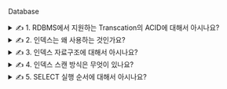 Database

<details>
<summary>✍️ 1. RDBMS에서 지원하는 Transcation의 ACID에 대해서 아시나요?</summary>
<br>

ACID는 데이터베이스 트랜잭션을 보장하기 위한 성질입니다.

트랜잭션이란 여러개의 작업을 하나로 묶은 일련의 실행 단위 또는 데이터에 대한 하나의 논리적 실행 단계를 의미합니다.

만약 트랜잭션에서 속한 여러 작업 중 하나의 작업이라도 실패하는 경우 트랜잭션이 실패한 것으로 간주합니다.

- 원자성
    - 트랜잭션에 속한 모든 작업이 전부 성공하거나 전부 실패해서 결과를 예측할 수 있도록 하는 것입니다.
        - 보내는 쪽에서 출금하는 작업만 성공하고 받는 쪽에서 입금하는 작업을 실패해서는 안 됩니다.
- 일관성
    - 트랜잭션 이후의 데이터베이스 상태는 이전과 같이 일관되게 유지하는 것입니다.
        - 계좌이체 후 전체 계좌 잔고의 총합은 이전과 동일해야 합니다.
- 고립성
    - 트랜잭션은 다른 트랜잭션으로부터 독립적으로 동작되도록 하는 것입니다.
        - 동시에 여러개의 트랜잭션이 실행되는 경우 각 트랜잭션은 고립되어 있어서 연속적으로 실행된 것과 같은 결과를 가질 수 있습니다.
- 지속성
    - 성공적으로 실행된 트랜잭션은 영원히 데이터베이스에 반영하는 것입니다.
        - 오류가 발생하여 로그를 남기는데 실패하게 되면 해당 트랜잭션은 실패로 간주하고 취소됩니다.

ACID는 데이터베이스의 모든 연산이 한번에 실행되는 것을 권장합니다.

널리 사용하는 방법으로는 로깅과 새도우 페이징이 있고 두 경우 모두 업데이트 되는 데이터에 락을 거는 것이 필요합니다.

로깅에서 원자성은 데이터를 업데이트 하기 전에 로그에 모든 변경사항을 기록하는 것으로 보장합니다. 이것은 충돌 현상이 발생하더라도 데이터베이스의 무결성을 보장해줍니다.

새도우 페이징은 데이터의 변경이 복사본에 저장됩니다. 새로운 복사본은 트랜잭션이 커밋되면 활성화되고 복사본은 변경 전 데이터 부분만을 의미합니다.

ACID를 보장하기 위해 락에 의존하는 것은 동시작업 실행이 어렵고 성능저하를 초래할 수도 있습니다.

</details>

<details>
<summary>✍️ 2. 인덱스는 왜 사용하는 것인가요?</summary>
<br>

검색 성능을 향상시키기 위해 사용합니다.

테이블에 많은 열이 포함되어 있거나 대량의 데이터가 저장되어 있는 경우 테이블에서 특정 데이터를 검색하려고 하면 많은 시간이 걸릴 수 있습니다. 이런 경우에는 적절한 컬럼에 인덱스를 생성하면 검색이 빨라질 수
있습니다.

***인덱스***

데이터베이스 테이블의 검색 속도를 향상시키기 위한 자료구조

특정 컬럼에 인덱스를 생성하면 인덱스를 위한 별도의 메모리 공간에 데이터가 물리적 주소와 함께 저장됩니다.

인덱스에 저장된 데이터의 물리적 주소를 참조하여 데이터를 찾기 때문에 검색 속도가 향상됩니다.

***장점***

- 테이블 조회 속도 향상
    - 테이블의 데이터는 인덱스를 기준으로 정렬되어 있기 때문에 조건 검색 시 장점을 가집니다.
        - 조건 검색 WHERE 절의 효율성
            - 인덱스를 사용하지 않으면 조건 검색 시에 풀 테이블 스캔을 해야 합니다.
        - 정렬 ORDER BY 절의 효율성
            - 인덱스를 사용하면 ORDER BY에 의한 정렬 과정을 생략할 수 있습니다.
            - ORDER BY 작업은 1차적으로 메모리에서 정렬을 하고 메모리보다 큰 작업은 디스크 I/O를 통해 정렬을 하는 무거운 작업입니다.
        - MAX, MIN의 효율적 처리
            - MAX 작업 시 컬럼의 마지막 값을 가져오면 되고 MIN 작업 시 컬럼의 시작 값을 가지고 오면 됩니다.
            - 풀 테이블 스캔을 할 필요가 없습니다.

***단점***

- 인덱스 관리(정렬된 상태 유지)를 위한 추가적인 작업이 필요합니다.
    - 인덱스가 적용된 컬럼에
        - INSERT가 발생하면 새로운 데이터에 대한 인덱스를 추가하는 작업이 필요합니다.
        - DELETE가 발생하면 삭제하는 데이터의 인덱스를 사용하지 않음 처리하는 작업이 필요합니다.
        - UPDATE가 발생하면 기존 인덱스를 사용하지 않음 처리하고 변경된 데이터에 대한 인덱스를 추가하는 작업이 필요합니다.
- 테이블의 10~15% 이하의 데이터를 처리하는 경우에만 효율적입니다.
    - 인덱스를 관리하기 위해 데이터베이스의 10% 정도의 추가 저장공간이 필요합니다.
- 인덱스를 잘못 관리하면 오히려 성능이 저하됩니다.
    - CREATE, DELETE, UPDATE가 빈번한 컬럼에 인덱스를 생성하게 되면 인덱스의 크키가 비대해져서 오히려 성능이 저하됩니다.

***생성 전략***

인덱스를 생성한다고 해서 무조건 속도가 빨라지는 것은 아니기 때문에 적절한 컬럼을 선택해서 인덱스를 생성해야 합니다.

- Cardinality
    - 특정 데이터 집합의 유일한 값의 개수
        - 전체 행에 대한 특정 컬럼의 데이터 중복 수치에 대한 정보를 Cardinality라고 합니다.
            - 중복되는 횟수가 높으면 Cardinality 값이 낮고 중복되는 횟수가 낮으면 Cardinality 값이 높다고 표현합니다.
                - Cardinality 값이 높은 컬럼을 인덱스로 생성했을 때 성능이 좋습니다.
- Selectivity
    - 데이터 집합에서 특정 값을 얼마나 잘 선택할 수 있는지에 대한 지표
        - Selectivity = Cardinality / Total Number Of Records
            - Selectivity 값이 1이라는 의미는 모든 컬럼의 값이 유일하다는 의미입니다.
                - Selectivity 값이 높은 컬럼을 인덱스로 생성했을 때 조회 성능이 좋습니다.

</details>

<details>
<summary>✍️ 3. 인덱스 자료구조에 대해서 아시나요?</summary>
<br>

***Hash Table***

- 특정 컬럼의 값과 데이터의 위치를 Key-Value 형태로 저장하는 자료구조입니다.
- 내부에 버킷이라는 배열이 존재하고 해시 함수를 통해 변환된 고유한 Key를 배열의 인덱스로 사용합니다.
- Key 값으로 Value가 저장되어 있는 위치에 바로 접근할 수 있기 때문에 평균 시간복잡도는 O(1)입니다.
- 해시 값이 중복되는 충돌 현상이 너무 많이 발생하면 성능이 하락해 시간 복잡도가 O(N)에 수렴할 수 있습니다.
- WHERE 조건의 등호(=) 연산에는 효율이 좋지만, 내부 데이터들이 정렬되어 있지 않아 부등호 연산(>, <)에 부적합합니다.

***B-Tree***

- 자식 노드가 2개 이상인 트리입니다.
- 특정 컬럼의 값에 해당하는 노드에 데이터의 위치를 저장합니다.
- 각 Key의 왼쪽 자식 노드는 Key 보다 작은 값을, 오른쪽 자식 노드는 Key 보다 큰 값을 가집니다.
- 오름차순으로 정렬되어 있기 때문에 부등호 연산(>, <)에 대해 Hash Table 보다 효율적인 데이터 탐색이 가능합니다.
- B-Tree는 균형 트리로서 최상위 루트 노드에서 리프 노드까지의 거리가 모두 동일하기 때문에 평균 시간 복잡도는 O(logN)입니다.
- 그러나 데이터 갱신이 반복되면 트리의 균형이 깨지면서 성능이 악화됩니다.
- 또한, Hash Table 보다 부등호를 이용한 검색 연산 성능이 좋지만, 순차 검색의 경우 중위 순회를 하기 때문에 효율이 좋지 않습니다.

***B+Tree***

- B-Tree를 확장 및 개선한 자료구조로서, 리프 노드에만 데이터의 위치를 저장합니다.
- 브랜치 노드에 데이터가 저장되지 않아서 더 많은 Key를 저장할 수 있고 트리의 높이도 더 낮아집니다.
- 리프 노드 간에는 리스트 구조로 서로를 참조하고 있어 순차 검색에도 노드 순회가 더 쉽습니다.

</details>

<details>
<summary>✍️ 4. 인덱스 스캔 방식은 무엇이 있나요?</summary>
<br>

Index Range Scan, Index Full Scan, Index Unique Scan, Index Skip Scan 등이 있습니다.

***Index Range Scan***

- 루트에서 리프까지 수직적으로 탐색한 후에 필요한 범위만큼 수평적으로 탐색하는 방식입니다.
- 실행 계획 상에 Index Range Scan이 나타난다고 해서 항상 빠른 속도를 보장하는 것은 아닙니다.
- 스캔하는 범위를 얼마만큼 줄일 수 있느냐, 테이블에 엑세스하는 횟수를 얼마만큼 줄일 수 있느냐가 중요합니다.
    - 시력이 1.0~1.5인 홍길동 학생은 시력 보다는 이름으로 정렬한 학생명부를 사용해야 교실로 찾아가는 횟수를 줄일 수 있습니다.
    - 데이터베이스 성능이 느린 이유는 디스크 I/O 때문이고 그 중에서도 랜덤 I/O가 특히 중요합니다.
- 인덱스를 구성하는 칼럼이 <, <=, >, >=, between, IS NULL, IS NOT NULL 등을 통해 조건절에서 사용되어야 합니다.
    - 인덱스 컬럼을 가공하면 인덱스를 정상적으로 사용할 수 없는데 그 이유는 인덱스 스캔 시 시작 시점을 찾을 수 없기 때문이고 Index Full Scan 방식으로 작동합니다.

***Index Full Scan***

- 수직적인 탐색없이 처음부터 끝까지 리프를 수평적으로 탐색하는 방식입니다.
- 수평적으로만 탐색한다고 했는데 이는 개념적으로 설명하기 위한 것일 뿐 실제로는 수직적인 탐색이 먼저 일어납니다.
- 조건절에 인덱스 컬럼이 없으면 옵티마이저는 Table Full Scan을 고려합니다.
    - 그런데 대용량 테이블이고 인덱스 스캔 단계에서 대부분의 레코드를 필터링할 수 있으면 Index Full Scan을 선택할 수 있습니다.

***Index Unique Scan***

- 수직적인 탐색으로만 데이터를 찾는 방식입니다.
- 하나의 값만 반환된다는 것을 보장할 때 사용하는 방식으로 Primary나 Unique로 설정된 컬럼이 조건절에서 등호(=)로 비교되어야 합니다.
- 단, Unique라 하더라도 범위 검색을 할 때는 수직적인 탐색으로만 모두 찾을 수 없기 때문에 Index Range Scan으로 처리됩니다.

***Index Skip Scan***

- 인덱스의 핵심은 데이터가 정렬되어 있다는 것입니다. 다중 컬럼 인덱스는 첫 번째 컬럼에 의존하여 두 번째 컬럼이 정렬되기 때문에 컬럼의 순서가 매우 중요합니다.
- 따라서 두 번째 컬럼만을 조건으로 조회했을 경우 인덱스를 활용하지 못 하는데 MySQL 8.0부터 Index Skip Scan이 도입되면서 특정 컬럼을 건너 뛰어서 인덱스를 활용할 수 있게 되었습니다.
- 첫 번째 컬럼에서 유니크한 값을 모두 조회한 후 주어진 SQL에 첫 번째 컬럼의 조건을 추가해 다시 실행하는 형태로 처리합니다.
- 단, 다음과 같은 제약 조건이 있습니다.
    - WHERE 절에서 사용하지 않은 선행 컬럼의 유니크한 값의 개수가 적어야 합니다. 유니크한 값의 개수가 많다면 시작 지점을 찾는데 많은 작업이 필요하고 성능이 하락하게 됩니다.
    - 인덱스에 존재하는 컬럼만 사용해야 합니다. 모든 컬럼을 조회하려면 테이블에 접근해야 하기 때문에 Table Full Scan으로 처리됩니다.

</details>

<details>
<summary>✍️ 5. SELECT 실행 순서에 대해서 아시나요?</summary>
<br>

```
SELECT
FROM
WHERE
GROUP BY
HAVING COUNT
ORDER BY

1. FROM에서는 실제 존재하는 테이블인지, SELECT 권한은 있는지 확인하고 데이터 집합을 만듭니다.
2. WHERE는 FROM에서 만든 데이터 집합을 필터링 합니다.
3. GROUP BY는 WHERE에서 필터링한 데이터를 그룹화합니다.
4. HAVING은 GROUP BY에서 집계한 데이터 집합을 다시 필터링합니다.
5. SELECT는 가져온 레코드에서 어떤 컬럼들을 출력할 것인지 확인합니다.
6. ORDER BY를 통해 데이터를 정렬합니다.
   SELECT 이후에 실행되기 때문에 SELECT에서 지정된 alias를 사용할 수 있습니다.
```

</details>
